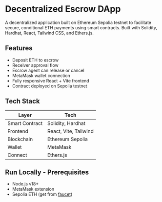 # Decentralized Escrow DApp

A decentralized application built on Ethereum Sepolia testnet to facilitate secure, conditional ETH payments using smart contracts. Built with Solidity, Hardhat, React, Tailwind CSS, and Ethers.js.

## Features

- Deposit ETH to escrow
- Receiver approval flow
- Escrow agent can release or cancel
- MetaMask wallet connection
- Fully responsive React + Vite frontend
- Contract deployed on Sepolia testnet

## Tech Stack

| Layer          | Tech                  |
| -------------- | --------------------- |
| Smart Contract | Solidity, Hardhat     |
| Frontend       | React, Vite, Tailwind |
| Blockchain     | Ethereum Sepolia      |
| Wallet         | MetaMask              |
| Connect        | Ethers.js             |

## Run Locally - Prerequisites

- Node.js v18+
- MetaMask extension
- Sepolia ETH (get from [faucet](https://sepoliafaucet.com/))
